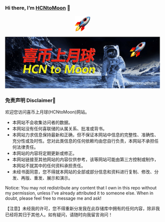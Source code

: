 ### Hi there, I’m [HCNtoMoon](https://hcntomoon.github.io/) 👋 



<p align="center">
  <img src="/images/rocket_1f680.png" width="10%">
</p>


![喜币上月球图片](/images/about/HCNtoMoon.jpg "喜币上月球")



### 免责声明 Disclaimer📢
欢迎您访问喜币上月球(HCNtoMoon)网站。
- 本网站不会收集访问者的数据。
- 本网站没有任何喜联储的从属关系、批准或背书。
- 本网站力求信息保持最新和正确，但不保证本网站中信息的完整性、准确性、充分性或及时性。您对此类信息的任何依赖均由您自行负责，本网站不承担任何法律责任。
- 本网站的内容将定期更新或修正。
- 本网站链接至其他网站的内容仅供参考，该等网站可能由第三方控制或制作，本网站不就其中的任何资料承担责任。
- 未经书面同意，您不得就本网站的全部或部分信息和资料进行复制、修改、分发、再版、重发、展示和演示。

Notice: You may not redistribute any content that I own in this repo without my permission, unless I've already attributed it to someone else. When in doubt, please feel free to message me and ask!

【注意】未经我的许可，您不得重新分发我在此存储库中拥有的任何内容，除非我已经将其归于其他人。如有疑问，请随时向我留言询问！
